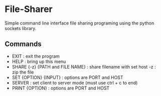 # File-Sharer
Simple command line interface file sharing programing using the python sockets library.

## Commands
- EXIT  :  exit the program
- HELP  :  bring up this menu
- SHARE {-z} {PATH and FILE NAME}  : share filename with set host
  -z : zip the file
- SET {OPTION} {INPUT}  : options are PORT and HOST
- SERVER  :  set client to server mode (must use ctrl + c to end)
- PRINT {OPTION}  :  options are PORT and HOST
